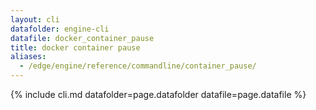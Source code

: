 ```yaml
---
layout: cli
datafolder: engine-cli
datafile: docker_container_pause
title: docker container pause
aliases:
  - /edge/engine/reference/commandline/container_pause/
---
```

<!--
This page is automatically generated from Docker's source code. If you want to
suggest a change to the text that appears here, open a ticket or pull request
in the source repository on GitHub:

https://github.com/docker/cli
-->

{% include cli.md datafolder=page.datafolder datafile=page.datafile %}
